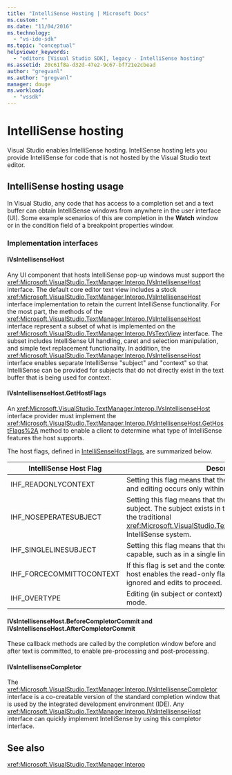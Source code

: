 ```yaml
---
title: "IntelliSense Hosting | Microsoft Docs"
ms.custom: ""
ms.date: "11/04/2016"
ms.technology: 
  - "vs-ide-sdk"
ms.topic: "conceptual"
helpviewer_keywords: 
  - "editors [Visual Studio SDK], legacy - IntelliSense hosting"
ms.assetid: 20c61f8a-d32d-47e2-9c67-bf721e2cbead
author: "gregvanl"
ms.author: "gregvanl"
manager: douge
ms.workload: 
  - "vssdk"
---
```

# IntelliSense hosting
Visual Studio enables IntelliSense hosting. IntellSense hosting lets you provide IntelliSense for code that is not hosted by the Visual Studio text editor.  
  
## IntelliSense hosting usage  
 In Visual Studio, any code that has access to a completion set and a text buffer can obtain IntelliSense windows from anywhere in the user interface (UI). Some example scenarios of this are completion in the **Watch** window or in the condition field of a breakpoint properties window.  
  
### Implementation interfaces  
  
#### IVsIntellisenseHost  
 Any UI component that hosts IntelliSense pop-up windows must support the <xref:Microsoft.VisualStudio.TextManager.Interop.IVsIntellisenseHost> interface. The default core editor text view includes a stock <xref:Microsoft.VisualStudio.TextManager.Interop.IVsIntellisenseHost> interface implementation to retain the current IntelliSense functionality. For the most part, the methods of the <xref:Microsoft.VisualStudio.TextManager.Interop.IVsIntellisenseHost> interface represent a subset of what is implemented on the <xref:Microsoft.VisualStudio.TextManager.Interop.IVsTextView> interface. The subset includes IntelliSense UI handling, caret and selection manipulation, and simple text replacement functionality. In addition, the <xref:Microsoft.VisualStudio.TextManager.Interop.IVsIntellisenseHost> interface enables separate IntelliSense "subject" and "context" so that IntelliSense can be provided for subjects that do not directly exist in the text buffer that is being used for context.  
  
#### IVsIntellisenseHost.GetHostFlags  
 An <xref:Microsoft.VisualStudio.TextManager.Interop.IVsIntellisenseHost> interface provider must implement the <xref:Microsoft.VisualStudio.TextManager.Interop.IVsIntellisenseHost.GetHostFlags%2A> method to enable a client to determine what type of IntelliSense features the host supports.  
  
 The host flags, defined in [IntelliSenseHostFlags](../extensibility/intellisensehostflags.md), are summarized below.  
  
|IntelliSense Host Flag|Description|  
|----------------------------|-----------------|  
|IHF_READONLYCONTEXT|Setting this flag means that the context buffer is read-only and editing occurs only within the subject text.|  
|IHF_NOSEPERATESUBJECT|Setting this flag means that there is no separate IntelliSense subject. The subject exists in the context buffer, such as in the traditional <xref:Microsoft.VisualStudio.TextManager.Interop.IVsTextView> IntelliSense system.|  
|IHF_SINGLELINESUBJECT|Setting this flag means that the subject is not multi-line capable, such as in a single line edit in the **Watch** window.|  
|IHF_FORCECOMMITTOCONTEXT|If this flag is set and the context buffer must be updated, the host enables the read-only flag on the context buffer to be ignored and edits to proceed.|  
|IHF_OVERTYPE|Editing (in subject or context) should be done in overtype mode.|  
  
#### IVsIntellisenseHost.BeforeCompletorCommit and IVsIntellisenseHost.AfterCompletorCommit  
 These callback methods are called by the completion window before and after text is committed, to enable pre-processing and post-processing.  
  
#### IVsIntellisenseCompletor  
 The <xref:Microsoft.VisualStudio.TextManager.Interop.IVsIntellisenseCompletor> interface is a co-creatable version of the standard completion window that is used by the integrated development environment (IDE). Any <xref:Microsoft.VisualStudio.TextManager.Interop.IVsIntellisenseHost> interface can quickly implement IntelliSense by using this completor interface.  
  
## See also  
 <xref:Microsoft.VisualStudio.TextManager.Interop>